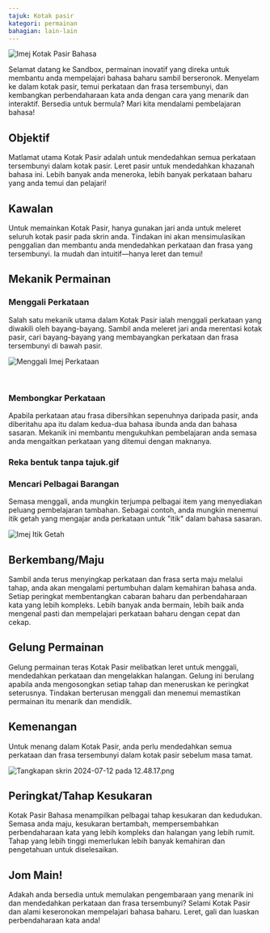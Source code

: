 ```yaml
---
tajuk: Kotak pasir
kategori: permainan
bahagian: lain-lain
---
```

![Imej Kotak Pasir Bahasa](https://help.Studycat.com/hc/article_attachments/34873193987353)


Selamat datang ke Sandbox, permainan inovatif yang direka untuk membantu anda mempelajari bahasa baharu sambil berseronok. Menyelam ke dalam kotak pasir, temui perkataan dan frasa tersembunyi, dan kembangkan perbendaharaan kata anda dengan cara yang menarik dan interaktif. Bersedia untuk bermula? Mari kita mendalami pembelajaran bahasa!


## Objektif


Matlamat utama Kotak Pasir adalah untuk mendedahkan semua perkataan tersembunyi dalam kotak pasir. Leret pasir untuk mendedahkan khazanah bahasa ini. Lebih banyak anda meneroka, lebih banyak perkataan baharu yang anda temui dan pelajari!


## Kawalan


Untuk memainkan Kotak Pasir, hanya gunakan jari anda untuk meleret seluruh kotak pasir pada skrin anda. Tindakan ini akan mensimulasikan penggalian dan membantu anda mendedahkan perkataan dan frasa yang tersembunyi. Ia mudah dan intuitif—hanya leret dan temui!


## Mekanik Permainan


### Menggali Perkataan


Salah satu mekanik utama dalam Kotak Pasir ialah menggali perkataan yang diwakili oleh bayang-bayang. Sambil anda meleret jari anda merentasi kotak pasir, cari bayang-bayang yang membayangkan perkataan dan frasa tersembunyi di bawah pasir.


![Menggali Imej Perkataan](https://help.Studycat.com/hc/article_attachments/34873193990169)


 


### Membongkar Perkataan


Apabila perkataan atau frasa dibersihkan sepenuhnya daripada pasir, anda diberitahu apa itu dalam kedua-dua bahasa ibunda anda dan bahasa sasaran. Mekanik ini membantu mengukuhkan pembelajaran anda semasa anda mengaitkan perkataan yang ditemui dengan maknanya.


### Reka bentuk tanpa tajuk.gif


### Mencari Pelbagai Barangan


Semasa menggali, anda mungkin terjumpa pelbagai item yang menyediakan peluang pembelajaran tambahan. Sebagai contoh, anda mungkin menemui itik getah yang mengajar anda perkataan untuk "itik" dalam bahasa sasaran.


![Imej Itik Getah](https://help.Studycat.com/hc/article_attachments/34873210402585)


## Berkembang/Maju


Sambil anda terus menyingkap perkataan dan frasa serta maju melalui tahap, anda akan mengalami pertumbuhan dalam kemahiran bahasa anda. Setiap peringkat membentangkan cabaran baharu dan perbendaharaan kata yang lebih kompleks. Lebih banyak anda bermain, lebih baik anda mengenal pasti dan mempelajari perkataan baharu dengan cepat dan cekap.


## Gelung Permainan


Gelung permainan teras Kotak Pasir melibatkan leret untuk menggali, mendedahkan perkataan dan mengelakkan halangan. Gelung ini berulang apabila anda mengosongkan setiap tahap dan meneruskan ke peringkat seterusnya. Tindakan berterusan menggali dan menemui memastikan permainan itu menarik dan mendidik.


## Kemenangan


Untuk menang dalam Kotak Pasir, anda perlu mendedahkan semua perkataan dan frasa tersembunyi dalam kotak pasir sebelum masa tamat.


![Tangkapan skrin 2024-07-12 pada 12.48.17.png](https://help.Studycat.com/hc/article_attachments/34967564471577)


## Peringkat/Tahap Kesukaran


Kotak Pasir Bahasa menampilkan pelbagai tahap kesukaran dan kedudukan. Semasa anda maju, kesukaran bertambah, mempersembahkan perbendaharaan kata yang lebih kompleks dan halangan yang lebih rumit. Tahap yang lebih tinggi memerlukan lebih banyak kemahiran dan pengetahuan untuk diselesaikan.


## Jom Main!


Adakah anda bersedia untuk memulakan pengembaraan yang menarik ini dan mendedahkan perkataan dan frasa tersembunyi? Selami Kotak Pasir dan alami keseronokan mempelajari bahasa baharu. Leret, gali dan luaskan perbendaharaan kata anda!